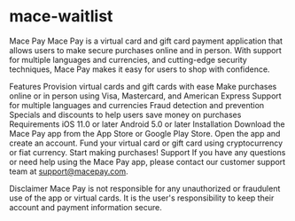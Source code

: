 # mace-waitlist


Mace Pay
Mace Pay is a virtual card and gift card payment application that allows users to make secure purchases online and in person. With support for multiple languages and currencies, and cutting-edge security techniques, Mace Pay makes it easy for users to shop with confidence.

Features
Provision virtual cards and gift cards with ease
Make purchases online or in person using Visa, Mastercard, and American Express
Support for multiple languages and currencies
Fraud detection and prevention
Specials and discounts to help users save money on purchases
Requirements
iOS 11.0 or later
Android 5.0 or later
Installation
Download the Mace Pay app from the App Store or Google Play Store.
Open the app and create an account.
Fund your virtual card or gift card using cryptocurrency or fiat currency.
Start making purchases!
Support
If you have any questions or need help using the Mace Pay app, please contact our customer support team at support@macepay.com.

Disclaimer
Mace Pay is not responsible for any unauthorized or fraudulent use of the app or virtual cards. It is the user's responsibility to keep their account and payment information secure.

